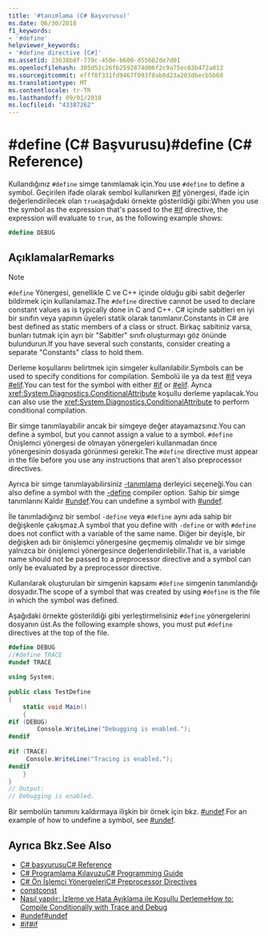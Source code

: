 ```yaml
---
title: '#tanımlama (C# Başvurusu)'
ms.date: 06/30/2018
f1_keywords:
- '#define'
helpviewer_keywords:
- '#define directive [C#]'
ms.assetid: 23638b8f-779c-450e-b600-d55682de7d01
ms.openlocfilehash: 305d52c26fb2592874d06f2c9a75ec63b472a812
ms.sourcegitcommit: efff8f331fd9467f093f8ab8d23a203d6ecb5b60
ms.translationtype: MT
ms.contentlocale: tr-TR
ms.lasthandoff: 09/01/2018
ms.locfileid: "43387262"
---
```

# <a name="define-c-reference"></a><span data-ttu-id="4f889-102">#define (C# Başvurusu)</span><span class="sxs-lookup"><span data-stu-id="4f889-102">#define (C# Reference)</span></span>
<span data-ttu-id="4f889-103">Kullandığınız `#define` simge tanımlamak için.</span><span class="sxs-lookup"><span data-stu-id="4f889-103">You use `#define` to define a symbol.</span></span> <span data-ttu-id="4f889-104">Geçirilen ifade olarak sembol kullanırken [#if](../../../csharp/language-reference/preprocessor-directives/preprocessor-if.md) yönergesi, ifade için değerlendirilecek olan `true`aşağıdaki örnekte gösterildiği gibi:</span><span class="sxs-lookup"><span data-stu-id="4f889-104">When you use the symbol as the expression that's passed to the [#if](../../../csharp/language-reference/preprocessor-directives/preprocessor-if.md) directive, the expression will evaluate to `true`, as the following example shows:</span></span>  
 
 ```csharp
 #define DEBUG
 ```
  
## <a name="remarks"></a><span data-ttu-id="4f889-105">Açıklamalar</span><span class="sxs-lookup"><span data-stu-id="4f889-105">Remarks</span></span>  
  
> [!NOTE]
>  <span data-ttu-id="4f889-106">`#define` Yönergesi, genellikle C ve C++ içinde olduğu gibi sabit değerler bildirmek için kullanılamaz.</span><span class="sxs-lookup"><span data-stu-id="4f889-106">The `#define` directive cannot be used to declare constant values as is typically done in C and C++.</span></span> <span data-ttu-id="4f889-107">C# içinde sabitleri en iyi bir sınıfın veya yapının üyeleri statik olarak tanımlanır.</span><span class="sxs-lookup"><span data-stu-id="4f889-107">Constants in C# are best defined as static members of a class or struct.</span></span> <span data-ttu-id="4f889-108">Birkaç sabitiniz varsa, bunları tutmak için ayrı bir "Sabitler" sınıfı oluşturmayı göz önünde bulundurun.</span><span class="sxs-lookup"><span data-stu-id="4f889-108">If you have several such constants, consider creating a separate "Constants" class to hold them.</span></span>  
  
 <span data-ttu-id="4f889-109">Derleme koşullarını belirtmek için simgeler kullanılabilir.</span><span class="sxs-lookup"><span data-stu-id="4f889-109">Symbols can be used to specify conditions for compilation.</span></span> <span data-ttu-id="4f889-110">Sembolü ile ya da test [#if](../../../csharp/language-reference/preprocessor-directives/preprocessor-if.md) veya [#elif](../../../csharp/language-reference/preprocessor-directives/preprocessor-elif.md).</span><span class="sxs-lookup"><span data-stu-id="4f889-110">You can test for the symbol with either [#if](../../../csharp/language-reference/preprocessor-directives/preprocessor-if.md) or [#elif](../../../csharp/language-reference/preprocessor-directives/preprocessor-elif.md).</span></span> <span data-ttu-id="4f889-111">Ayrıca <xref:System.Diagnostics.ConditionalAttribute> koşullu derleme yapılacak.</span><span class="sxs-lookup"><span data-stu-id="4f889-111">You can also use the <xref:System.Diagnostics.ConditionalAttribute> to perform conditional compilation.</span></span>  
  
 <span data-ttu-id="4f889-112">Bir simge tanımlayabilir ancak bir simgeye değer atayamazsınız.</span><span class="sxs-lookup"><span data-stu-id="4f889-112">You can define a symbol, but you cannot assign a value to a symbol.</span></span> <span data-ttu-id="4f889-113">`#define` Önişlemci yönergesi de olmayan yönergeleri kullanmadan önce yönergesinin dosyada görünmesi gerekir.</span><span class="sxs-lookup"><span data-stu-id="4f889-113">The `#define` directive must appear in the file before you use any instructions that aren't also preprocessor directives.</span></span>  
  
 <span data-ttu-id="4f889-114">Ayrıca bir simge tanımlayabilirsiniz [-tanımlama](../../../csharp/language-reference/compiler-options/define-compiler-option.md) derleyici seçeneği.</span><span class="sxs-lookup"><span data-stu-id="4f889-114">You can also define a symbol with the [-define](../../../csharp/language-reference/compiler-options/define-compiler-option.md) compiler option.</span></span> <span data-ttu-id="4f889-115">Sahip bir simge tanımlarını Kaldır [#undef](../../../csharp/language-reference/preprocessor-directives/preprocessor-undef.md).</span><span class="sxs-lookup"><span data-stu-id="4f889-115">You can undefine a symbol with [#undef](../../../csharp/language-reference/preprocessor-directives/preprocessor-undef.md).</span></span>  
  
 <span data-ttu-id="4f889-116">İle tanımladığınız bir sembol `-define` veya `#define` aynı ada sahip bir değişkenle çakışmaz.</span><span class="sxs-lookup"><span data-stu-id="4f889-116">A symbol that you define with `-define` or with `#define` does not conflict with a variable of the same name.</span></span> <span data-ttu-id="4f889-117">Diğer bir deyişle, bir değişken adı bir önişlemci yönergesine geçmemiş olmalıdır ve bir simge yalnızca bir önişlemci yönergesince değerlendirilebilir.</span><span class="sxs-lookup"><span data-stu-id="4f889-117">That is, a variable name should not be passed to a preprocessor directive and a symbol can only be evaluated by a preprocessor directive.</span></span>  
  
 <span data-ttu-id="4f889-118">Kullanılarak oluşturulan bir simgenin kapsamı `#define` simgenin tanımlandığı dosyadır.</span><span class="sxs-lookup"><span data-stu-id="4f889-118">The scope of a symbol that was created by using `#define` is the file in which the symbol was defined.</span></span>  
  
 <span data-ttu-id="4f889-119">Aşağıdaki örnekte gösterildiği gibi yerleştirmelisiniz `#define` yönergelerini dosyanın üst.</span><span class="sxs-lookup"><span data-stu-id="4f889-119">As the following example shows, you must put `#define` directives at the top of the file.</span></span>  
  
```csharp  
#define DEBUG  
//#define TRACE  
#undef TRACE  
  
using System;  
  
public class TestDefine  
{  
    static void Main()  
    {  
#if (DEBUG)  
        Console.WriteLine("Debugging is enabled.");  
#endif  
  
#if (TRACE)  
     Console.WriteLine("Tracing is enabled.");  
#endif  
    }  
}  
// Output:  
// Debugging is enabled.  
```  
  
 <span data-ttu-id="4f889-120">Bir sembolün tanımını kaldırmaya ilişkin bir örnek için bkz. [#undef](../../../csharp/language-reference/preprocessor-directives/preprocessor-undef.md).</span><span class="sxs-lookup"><span data-stu-id="4f889-120">For an example of how to undefine a symbol, see [#undef](../../../csharp/language-reference/preprocessor-directives/preprocessor-undef.md).</span></span>  
  
## <a name="see-also"></a><span data-ttu-id="4f889-121">Ayrıca Bkz.</span><span class="sxs-lookup"><span data-stu-id="4f889-121">See Also</span></span>

- [<span data-ttu-id="4f889-122">C# başvurusu</span><span class="sxs-lookup"><span data-stu-id="4f889-122">C# Reference</span></span>](../../../csharp/language-reference/index.md)  
- [<span data-ttu-id="4f889-123">C# Programlama Kılavuzu</span><span class="sxs-lookup"><span data-stu-id="4f889-123">C# Programming Guide</span></span>](../../../csharp/programming-guide/index.md)  
- [<span data-ttu-id="4f889-124">C# Ön İşlemci Yönergeleri</span><span class="sxs-lookup"><span data-stu-id="4f889-124">C# Preprocessor Directives</span></span>](../../../csharp/language-reference/preprocessor-directives/index.md)  
- [<span data-ttu-id="4f889-125">const</span><span class="sxs-lookup"><span data-stu-id="4f889-125">const</span></span>](../../../csharp/language-reference/keywords/const.md)  
- [<span data-ttu-id="4f889-126">Nasıl yapılır: İzleme ve Hata Ayıklama ile Koşullu Derleme</span><span class="sxs-lookup"><span data-stu-id="4f889-126">How to: Compile Conditionally with Trace and Debug</span></span>](../../../framework/debug-trace-profile/how-to-compile-conditionally-with-trace-and-debug.md)  
- [<span data-ttu-id="4f889-127">#undef</span><span class="sxs-lookup"><span data-stu-id="4f889-127">#undef</span></span>](../../../csharp/language-reference/preprocessor-directives/preprocessor-undef.md)  
- [<span data-ttu-id="4f889-128">#if</span><span class="sxs-lookup"><span data-stu-id="4f889-128">#if</span></span>](../../../csharp/language-reference/preprocessor-directives/preprocessor-if.md)
